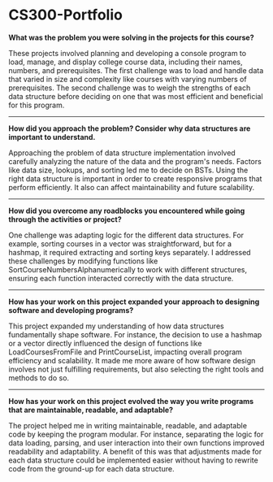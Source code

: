 # CS300-Portfolio
**What was the problem you were solving in the projects for this course?**

These projects involved planning and developing a console program to load, manage, and display college course data, including their names, numbers, and prerequisites. The first challenge was to load and handle data that varied in size and complexity like courses with varying numbers of prerequisites. The second challenge was to weigh the strengths of each data structure before deciding on one that was most efficient and beneficial for this program. 

---

**How did you approach the problem? Consider why data structures are important to understand.**

Approaching the problem of data structure implementation involved carefully analyzing the nature of the data and the program's needs. Factors like data size, lookups, and sorting led me to decide on BSTs. Using the right data structure is important in order to create responsive programs that perform efficiently. It also can affect maintainability and future scalability.

---

**How did you overcome any roadblocks you encountered while going through the activities or project?**

One challenge was adapting logic for the different data structures. For example, sorting courses in a vector was straightforward, but for a hashmap, it required extracting and sorting keys separately. I addressed these challenges by modifying functions like SortCourseNumbersAlphanumerically to work with different structures, ensuring each function interacted correctly with the data structure. 

---

**How has your work on this project expanded your approach to designing software and developing programs?**

This project expanded my understanding of how data structures fundamentally shape software. For instance, the decision to use a hashmap or a vector directly influenced the design of functions like LoadCoursesFromFile and PrintCourseList, impacting overall program efficiency and scalability. It made me more aware of how software design involves not just fulfilling requirements, but also selecting the right tools and methods to do so.

---

**How has your work on this project evolved the way you write programs that are maintainable, readable, and adaptable?**

The project helped me in writing maintainable, readable, and adaptable code by keeping the program modular. For instance, separating the logic for data loading, parsing, and user interaction into their own functions improved readability and adaptability. A benefit of this was that adjustments made for each data structure could be implemented easier without having to rewrite code from the ground-up for each data structure.
